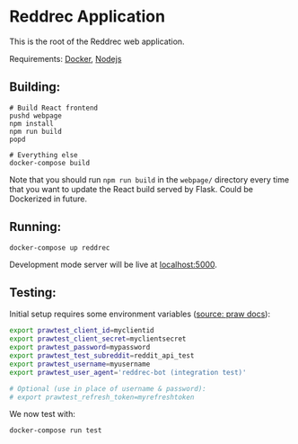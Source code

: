 # Reddrec Application

This is the root of the Reddrec web application.

Requirements: [Docker](https://www.docker.com/get-started), [Nodejs](https://nodejs.org/en/)

## Building:

```
# Build React frontend
pushd webpage
npm install
npm run build
popd

# Everything else
docker-compose build
```

Note that you should run `npm run build` in the `webpage/` directory every time that you want to update the React build served by Flask. Could be Dockerized in future.

## Running:

```
docker-compose up reddrec
```

Development mode server will be live at [localhost:5000](http://localhost:5000).

## Testing:

Initial setup requires some environment variables ([source: praw docs](https://praw.readthedocs.io/en/latest/package_info/contributing.html?highlight=testing#adding-and-updating-integration-tests)):

```bash
export prawtest_client_id=myclientid
export prawtest_client_secret=myclientsecret
export prawtest_password=mypassword
export prawtest_test_subreddit=reddit_api_test
export prawtest_username=myusername
export prawtest_user_agent='reddrec-bot (integration test)'

# Optional (use in place of username & password):
# export prawtest_refresh_token=myrefreshtoken
```

We now test with:

```
docker-compose run test
```
